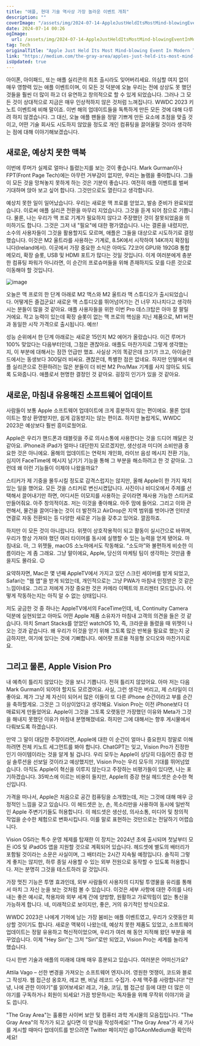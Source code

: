 ```yaml
---
title: "애플, 현대 기술 역사상 가장 놀라운 이벤트 개최"
description: ""
coverImage: "/assets/img/2024-07-14-AppleJustHeldItsMostMind-blowingEventInModernTechHistory_0.png"
date: 2024-07-14 00:26
ogImage: 
  url: /assets/img/2024-07-14-AppleJustHeldItsMostMind-blowingEventInModernTechHistory_0.png
tag: Tech
originalTitle: "Apple Just Held Its Most Mind-blowing Event In Modern Tech History"
link: "https://medium.com/the-gray-area/apples-just-held-its-most-mind-blowing-event-in-modern-tech-history-520603b24303"
isUpdated: true
---
```






아이폰, 아이패드, 또는 애플 실리콘의 최초 출시라도 잊어버리세요. 의심할 여지 없이 매우 영향력 있는 애플 이벤트이며, 이 모든 것 덕분에 오늘 우리는 전에 상상도 못 했던 것들을 훨씬 더 많이 하고 더 유연하고 창의적으로 할 수 있게 되었습니다. 그러나 그 모든 것이 상대적으로 지금은 매우 인상적하지 않은 것처럼 느껴집니다. WWDC 2023 키노트 이벤트에 비해 말이죠. 이번 해의 업데이트들을 독특하게 만든 모든 것에 대해 다루려 하지 않겠습니다. 그 대신, 오늘 애플 팬들을 정말 기쁘게 만든 요소에 초점을 맞출 것이고, 어떤 기술 회사도 시도하지 않았을 정도로 개인 컴퓨팅을 끌어올릴 것이라 생각하는 점에 대해 이야기해보겠습니다.

## 새로운, 예상치 못한 맥북

이번에 루머가 실제로 얼마나 틀렸는지를 보는 것이 좋습니다. Mark Gurman이나 FPT(Front Page Tech)에는 아무런 거부감이 없지만, 우리는 놀램을 좋아합니다. 그들이 모든 것을 망쳐놓지 못하게 하는 것은 기분이 좋습니다. 여전히 애플 이벤트를 벌써 기대하며 앉아 보고 싶어 합니다. 그것만으로도 열린다고 생각합니다.

예상치 못한 일이 일어났습니다. 우리는 새로운 맥 프로를 얻었고, 발송 준비가 완료되었습니다. 이로써 애플 실리콘 전환을 마무리 지었습니다. 그것을 듣게 되어 참으로 기쁩니다. 물론, 나는 우리가 맥 프로 기계가 필요하지 않다고 주장했던 것이 잘못되었음을 의미하기도 합니다. 그것은 그저 내 "필요"에 대한 평가였습니다. 나는 결론을 내렸지만, 소수의 사용자들이 그것을 활용할지도 모르며, 애플은 그들을 대상으로 시도하기로 결정했습니다. 이것은 M2 울트라를 사용하는 기계로, 8.5K에서 시작하여 14K까지 확장됩니다(Ireland에서). 이곳에서 가장 중요한 소식은 아마도 72코어 GPU와 192GB 통합 메모리, 확장 슬롯, USB 및 HDMI 포트가 많다는 것일 것입니다. 이게 여러분에게 충분한 컴퓨팅 파워가 아니라면, 이 순간의 프로슈머들을 위해 존재하지도 모를 다른 것으로 이동해야 할 것입니다.

<div class="content-ad"></div>

![image](/assets/img/2024-07-14-AppleJustHeldItsMostMind-blowingEventInModernTechHistory_0.png)

오늘은 맥 프로의 한 단계 아래로 M2 맥스와 M2 울트라 맥 스튜디오가 출시되었습니다. 어떻게든 즐겁군요! 새로운 맥 스튜디오를 뛰어넘어가는 건 너무 지나치다고 생각하시는 분들이 많을 것 같아요. 애플 사용자들을 위한 이번 Pro 데스크탑은 아마 잘 팔릴 거에요. 작고 능력이 있는데 확장 슬롯이 없는 맥 프로의 핵심을 지닌 제품으로, M1 버전과 동일한 시작 가격으로 출시됩니다. 예쓰!

성능 순위에서 한 단계 아래로는 새로운 15인치 M2 에어가 올랐습니다. 이건 루머가 100% 맞았다는 다음부터인데, 그점은 괜찮아요. 애플도 마찬가지로 그렇게 생각했는지, 이 부분에 대해서는 잠깐 언급만 했죠. 사실상 거의 똑같은데 크기가 크고, 아이슬란드에서는 동생보다 300달러 비싸요. 괜찮은데, 특별한 점은 없네요. 하지만 인텔에서 애플 실리콘으로 전환하려는 많은 분들이 더 비싼 M2 Pro/Max 기계를 사지 않아도 되도록 도와줍니다. 애플로서 현명한 결정인 것 같아요. 굉장히 인기가 있을 것 같아요.

## 새로운, 마침내 유용해진 소프트웨어 업데이트

<div class="content-ad"></div>

사람들이 보통 Apple 소프트웨어 업데이트에 크게 흥분하지 않는 편이에요. 물론 업데이트는 항상 환영받지만, 쉽게 감동받지는 않는 편이죠. 하지만 놀랍게도, WWDC 2023은 예상보다 훨씬 흥미로웠어요.

Apple은 우리가 핸드폰과 태블릿을 주로 의사소통에 사용한다는 것을 드디어 깨달은 것 같아요. iPhone과 iPad가 얼마나 대단한지 모르겠지만, 생산성과 미디어 소비만큼 중요한 것은 아니에요. 올해의 업데이트는 연락처 개인화, 라이브 음성 메시지 전환 기능, 심지어 FaceTime에 메시지 남기기 기능을 통해 그 부분을 해소하려고 한 것 같아요. 그런데 왜 이런 기능들이 이제야 나왔을까요?

스티커가 제 기중을 몰두시킬 정도로 감격스럽지는 않지만, 올해 Apple이 한 가지 재치있는 일을 했어요. 모든 것을 스티커로 변신시켰답니다. 사진이나 비디오에서 주제를 선택해서 끌어내기만 하면, 어디서든 이모지를 사용하는 곳이라면 재사용 가능한 스티커로 만들어줘요. 아주 창의적이죠. 저는 이것을 좋아해요. 아주 맘에 들어요. 그리고 이와 관련해서, 물건을 끌어다놓는 것이 더 발전하고 AirDrop은 지역 범위를 벗어나면 인터넷 연결로 자동 전환되는 등 다양한 새로운 기능을 갖추고 있어요. 깔끔하죠.

하지만 이 모든 것이 아니랍니다. 위젯이 상호작용적이 되고 활동이 실시간으로 바뀌며, 우리가 항상 가져야 했던 여러 타이머를 동시에 실행할 수 있는 능력을 얻게 됐어요. 마침내요. 아, 그 위젯들, macOS 소노마에서도 작동해요. “소도마”와 불편하게 비슷한 이름이라는 게 좀 그래요. 그냥 말이에요, Apple, 당신의 마케팅 팀이 생각하는 것만큼 좋을지도 몰라요. 😉

<div class="content-ad"></div>

요약하자면, Mac은 몇 년째 AppleTV에서 가지고 있던 스크린 세이버를 받게 되었고, Safari는 "웹 앱"을 받게 되었는데, 개인적으로는 그냥 PWA가 마침내 인정받은 것 같은 느낌이네요. 그리고 저에게 가장 중요한 것은 카메라 이펙트의 프리젠터 모드입니다. 어떻게 작동하는지는 아직 알 수 없는 상태입니다.

저도 궁금한 것 중 하나는 AppleTV에서의 FaceTime인데, 네, Continuity Camera 덕분에 실현되었고 아마도 어떤 Apple 제품 소유자가 마침내 고객의 의견을 들은 것 같습니다. 마치 Smart Stacks를 얻었던 watchOS 10, 즉, 크라운을 돌렸을 때 위젯이 나오는 것과 같습니다. 왜 우리가 이것을 얻기 위해 그토록 많은 반복을 필요로 했는지 궁금하지만, 여기에 있다는 것에 기뻐합니다. 에어팟 프로용 적응형 오디오와 마찬가지로요.

## 그리고 물론, Apple Vision Pro

내 예측이 틀리지 않았다는 것을 보니 기쁩니다. 전혀 틀리지 않았어요. 아마 저는 다음 Mark Gurman이 되어야 할지도 모르겠어요. 사실, 그런 생각은 버리고, 제 스타일이 더 좋아요. 제가 그냥 제 자신이 되어서 많은 이들이 또 다른 iPhone 순간이라고 부를 순간을 축하할게요. 그것은 그 이상이었다고 생각해요. Vision Pro는 이전 iPhone보다 더 매료되게 만들었어요. Apple이 그것을 그토록 오랫동안 가장했던 이유와 Meta가 그것을 해내지 못했던 이유가 마침내 분명해졌네요. 하지만 그에 대해서는 향후 게시물에서 다뤄보도록 하겠습니다.

<div class="content-ad"></div>

만약 그 말이 대담한 주장이라면, Apple에 대한 이 순간이 얼마나 중요한지 정말로 이해하려면 전체 키노트 세그먼트를 봐야 합니다. ChatGPT는 잊고, Vision Pro가 진정한 인기 아이템이라는 것을 알게 될 겁니다. 우리 모두는 Apple이 상당히 다듬어진 증강 현실 솔루션을 선보일 것이라고 예상했지만, Vision Pro는 우리 모두의 기대를 뛰어넘었습니다. 아직도 Apple이 혁신을 이루지 않는다고 주장하는 비평가들이 있다면, 나는 포기하겠습니다. 35박스에 이르는 비용이 들지만, Apple의 증강 현실 헤드셋은 순수한 혁신입니다.

가격을 떠나서, Apple은 처음으로 공간 컴퓨팅을 소개했는데, 저는 그것에 대해 매우 긍정적인 느낌을 갖고 있습니다. 이 헤드셋은 눈, 손, 목소리만을 사용하여 동시에 일반적인 Apple 주변기기들도 허용합니다. 이 헤드셋은 생산성, 의사소통, 미디어 및 창의적 작업을 순수한 체험으로 변화시킵니다. 이를 말로 표현하는 것만으로는 전달하기 어렵습니다.

Vision OS라는 특수 운영 체제를 탑재한 이 장치는 2024년 초에 출시되며 첫날부터 모든 iOS 및 iPadOS 앱을 지원할 것으로 계획되어 있습니다. 헤드셋에 별도의 배터리가 포함될 것이라는 소문은 사실이며, 그 배터리는 2시간 지속될 예정입니다. 솔직히 그렇게 좋지는 않지만, 하루 종일 사용할 수 있는 외부 전원으로 동작할 수 있도록 허용합니다. 저는 분명히 그것을 테스트하러 갈 것입니다.

가장 멋진 기능은 투명 효과인데, 외부 사람들이 사용자의 디지털 투영물을 유리를 통해서 마치 그 자신 눈을 보는 것처럼 볼 수 있습니다. 이것은 세부 사항에 대한 주의를 나타내는 좋은 예시로, 착용자와 외부 세계 간에 양방향, 원활하고 가로막힘이 없는 통신을 가능하게 합니다. 네, 미래적으로 보이지만, 좋은, 거의 유기적인 방식으로요.

<div class="content-ad"></div>

WWDC 2023은 나에게 기억에 남는 가장 붐비는 애플 이벤트였고, 우리가 오랫동안 회상할 것이기도 합니다. 새로운 맥북이 나왔는데, 예상치 못한 제품도 있었고, 소프트웨어 업데이트는 정말 유용하고 혁신적이었으며, 우리가 여러 해 동안 지적해 왔던 부분을 메꾸었습니다. 이제 "Hey Siri"는 그저 "Siri"로만 되었고, Vision Pro는 세계를 놀라게 했습니다.

다시 한번 기술과 애플의 미래에 대해 매우 흥분되고 있습니다. 여러분은 어떠신가요?

Attila Vago – 선한 변경을 가져오는 소프트웨어 엔지니어. 영원한 멋쟁이, 코드와 블로그 작성자. 웹 접근성 옹호자, 레고 팬, 비닐 레코드 수집가. 수제 맥주를 사랑합니다! "안녕, 나에 관한 이야기"를 읽어보세요! 레고, 기술, 코딩, 웹 접근성 등에 대한 더 많은 이야기를 구독하거나 회원이 되세요! 가끔 방문하시는 독자들을 위해 무작위 이야기와 글도 씁니다.

"The Gray Area"는 훌륭한 사이버 보안 및 컴퓨터 과학 게시물의 모음집입니다. "The Gray Area"의 작가가 되고 싶다면 이 양식을 작성하세요! "The Gray Area"가 새 기사를 게시할 때마다 업데이트를 받으려면 Twitter 페이지인 @TGAonMedium을 확인하세요!